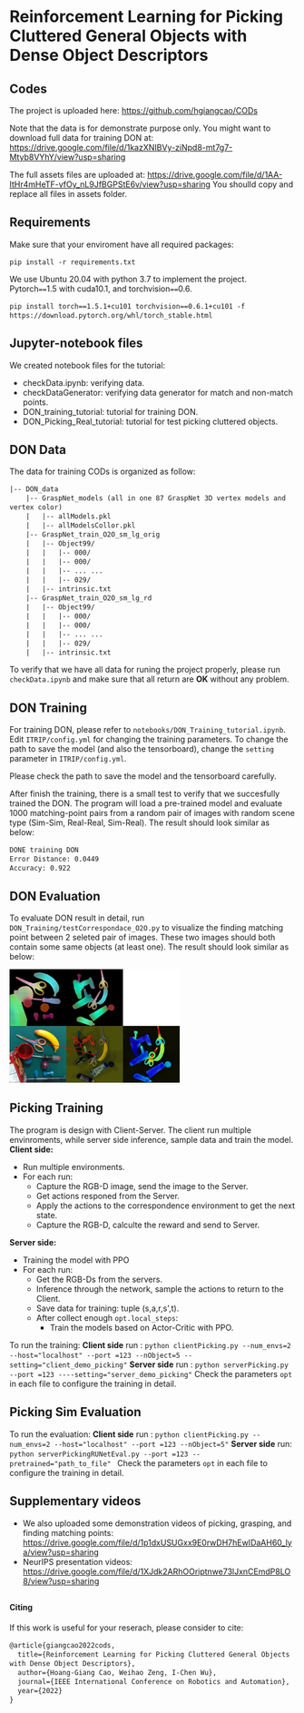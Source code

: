 # Reinforcement Learning for Picking Cluttered General Objects with Dense Object Descriptors
## Codes
The project is uploaded here: https://github.com/hgiangcao/CODs


Note that the data is for demonstrate purpose only. You might want to download full data for training DON at: https://drive.google.com/file/d/1kazXNIBVy-ziNpd8-mt7g7-Mtyb8VYhY/view?usp=sharing

The full assets files are uploaded at: https://drive.google.com/file/d/1AA-ItHr4mHeTF-vfOy_nL9JfBGPStE6v/view?usp=sharing
You shoulld copy and replace all files in assets folder.

## Requirements
Make sure that your enviroment have all required packages:
```
pip install -r requirements.txt
```

We use Ubuntu 20.04 with python 3.7 to implement the project.
Pytorch`==`1.5 with cuda10.1, and torchvision`==`0.6.
```
pip install torch==1.5.1+cu101 torchvision==0.6.1+cu101 -f https://download.pytorch.org/whl/torch_stable.html
```
## Jupyter-notebook files
We created notebook files for the tutorial:
* checkData.ipynb: verifying data.
* checkDataGenerator: verifying data generator for match and non-match points.
* DON_training_tutorial: tutorial for training DON.
* DON_Picking_Real_tutorial: tutorial for test picking cluttered objects.

## DON Data
The data for training CODs is organized as follow:
```
|-- DON_data
    |-- GraspNet_models (all in one 87 GraspNet 3D vertex models and vertex color)
    |   |-- allModels.pkl
    |   |-- allModelsCollor.pkl
    |-- GraspNet_train_O2O_sm_lg_orig 
    |   |-- Object99/
    |   |   |-- 000/
    |   |   |-- 000/
    |   |   |-- ... ...
    |   |   |-- 029/
    |   |-- intrinsic.txt
    |-- GraspNet_train_O2O_sm_lg_rd 
    |   |-- Object99/
    |   |   |-- 000/
    |   |   |-- 000/
    |   |   |-- ... ...
    |   |   |-- 029/
    |   |-- intrinsic.txt
```
To verify that we have all data for runing the project properly, please run `checkData.ipynb` and make sure that all return are **OK** without any problem.
## DON Training


For training DON, please refer to `notebooks/DON_Training_tutorial.ipynb`.
Edit `ITRIP/config.yml` for changing the training parameters. 
To change the path to save the model (and also the tensorboard), change the `setting` parameter in `ITRIP/config.yml`.

Please check the path to save the model and the tensorboard carefully.

After finish the training, there is a small test to verify that we succesfully trained the DON. The program will load a pre-trained model and evaluate 1000 matching-point pairs from a random pair of images with random scene type (Sim-Sim, Real-Real, Sim-Real).
The result should look similar as below:
```
DONE training DON
Error Distance: 0.0449
Accuracy: 0.922
```

## DON Evaluation
To evaluate DON result in detail, run `DON_Training/testCorrespondace_O2O.py` to visualize the finding matching point between 2 seleted pair of images. These two images should both contain some same objects (at least one).
The result should look similar as below:

<img src="./doc/AmXXUJR.jpg" height="200">


## Picking Training
The program is design with Client-Server.
The client run multiple envinroments, while server side inference, sample data and train the model.
**Client side:**
* Run multiple environments.
* For each run:
  * Capture the RGB-D image, send the image to the Server.
  * Get actions responed from the Server.
  * Apply the actions to the correspondence   environment to get the next state.
  * Capture the RGB-D, calculte the reward and send to Server.

**Server side:**
* Training the model with PPO
* For each run:
    * Get the RGB-Ds from the servers.
    * Inference through the network, sample the actions to return to the Client.
    * Save data for training: tuple (s,a,r,s',t).
    * After collect enough `opt.local_steps`:
        * Train the models based on Actor-Critic with PPO.

To run the training:
**Client side**
run : `python clientPicking.py --num_envs=2 --host="localhost" --port =123 --nObject=5 --setting="client_demo_picking"`
**Server side**
run : `python serverPicking.py --port =123 ----setting="server_demo_picking"`
Check the parameters `opt` in each file to configure the training in detail.

## Picking Sim Evaluation
To run the evaluation:
**Client side**
run : `python clientPicking.py --num_envs=2 --host="localhost" --port =123 --nObject=5"`
**Server side**
run: `python serverPickingRUNetEval.py --port =123 --pretrained="path_to_file"
`
Check the parameters `opt` in each file to configure the training in detail.

## Supplementary videos
* We also uploaded some demonstration videos of picking, grasping, and finding matching points:
https://drive.google.com/file/d/1p1dxUSUGxx9E0rwDH7hEwIDaAH60_lya/view?usp=sharing
* NeurIPS presentation videos:
https://drive.google.com/file/d/1XJdk2ARhOOriptnwe73lJxnCEmdP8LO8/view?usp=sharing

## 


#### Citing

If this work is useful for your reserach, please consider to cite:

```
@article{giangcao2022cods,
  title={Reinforcement Learning for Picking Cluttered General Objects with Dense Object Descriptors},
  author={Hoang-Giang Cao, Weihao Zeng, I-Chen Wu},
  journal={IEEE International Conference on Robotics and Automation},
  year={2022}
}
```
